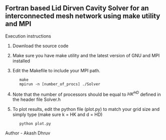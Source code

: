 ## Fortran based Lid Dirven Cavity Solver for an interconnected mesh network using make utility and MPI 

Execution instructions

  1. Download the source code 
  2. Make sure you have make utility and the latest version of GNU and MPI installed
  3. Edit the Makefile to include your MPI path.

     ~~~terminal 
        make
        mpirun -n [number_of_procs] ./Solver 
     ~~~

  5. Note that the number of processors should be equal to $HK^{HD}$ defined in the header file Solver.h

  4. To plot results, edit the python file (plot.py) to match your grid size and simply type (make sure k = HK and d = HD)

     ~~~terminal
        python plot.py
     ~~~ 

Author - Akash Dhruv

